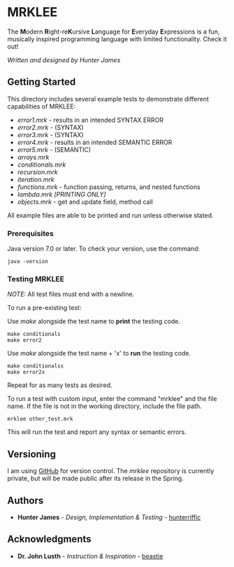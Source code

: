 
# MRKLEE

The **M**odern **R**ight-re**K**ursive **L**anguage for **E**veryday **E**xpressions is a fun, musically inspired 
programming language with limited functionality. Check it out!

*Written and designed by Hunter James*

## Getting Started

This directory includes several example tests to demonstrate different capabilities of MRKLEE:
* *error1.mrk* - results in an intended SYNTAX ERROR
* *error2.mrk* - (SYNTAX)
* *error3.mrk* - (SYNTAX)
* *error4.mrk* - results in an intended SEMANTIC ERROR
* *error5.mrk* - (SEMANTIC)
* *arrays.mrk*
* *conditionals.mrk*
* *recursion.mrk*
* *iteration.mrk*
* *functions.mrk* - function passing, returns, and nested functions
* *lambda.mrk [PRINTING ONLY]* 
* *objects.mrk* - get and update field, method call

All example files are able to be printed and run unless otherwise stated.

### Prerequisites

Java version 7.0 or later. To check your version, use the command:

```
java -version
```

### Testing MRKLEE

*NOTE:* All test files must end with a newline.

To run a pre-existing test:
 
 Use _make_ alongside the test name to **print** the testing code.
```
make conditionals
make error2
```

Use _make_ alongside the test name + 'x' to **run** the testing code.
```
make conditionalsx
make error2x
```


Repeat for as many tests as desired.

To run a test with custom input, enter the command "mrklee" and the file name. If the file is not in the working directory, include the file path.

```
mrklee other_test.mrk
```

This will run the test and report any syntax or semantic errors.

## Versioning

I am using [GitHub](https://github.com/hunterriffic) for version control. The *mrklee* repository is currently private, 
but will be made public after its release in the Spring.

## Authors

* **Hunter James** - *Design, Implementation & Testing* - [hunterriffic](https://github.com/hunterriffic)

## Acknowledgments

* **Dr. John Lusth** - *Instruction & Inspiration* - [beastie](http://beastie.cs.ua.edu)

